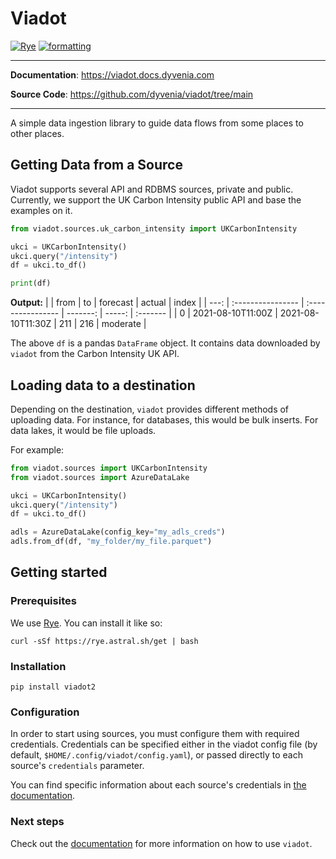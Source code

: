 # Viadot

[![Rye](https://img.shields.io/endpoint?url=https://raw.githubusercontent.com/astral-sh/rye/main/artwork/badge.json)](https://rye.astral.sh)
[![formatting](https://img.shields.io/badge/style-ruff-41B5BE?style=flat)](https://img.shields.io/badge/style-ruff-41B5BE?style=flat)

---

**Documentation**: <a href="https://dyvenia.github.io/viadot/" target="_blank">https://viadot.docs.dyvenia.com</a>

**Source Code**: <a href="https://github.com/dyvenia/viadot/tree/main" target="_blank">https://github.com/dyvenia/viadot/tree/main</a>

---

A simple data ingestion library to guide data flows from some places to other places.

## Getting Data from a Source

Viadot supports several API and RDBMS sources, private and public. Currently, we support the UK Carbon Intensity public API and base the examples on it.

```python
from viadot.sources.uk_carbon_intensity import UKCarbonIntensity

ukci = UKCarbonIntensity()
ukci.query("/intensity")
df = ukci.to_df()

print(df)
```

**Output:**
| | from | to | forecast | actual | index |
| ---: | :---------------- | :---------------- | -------: | -----: | :------- |
| 0 | 2021-08-10T11:00Z | 2021-08-10T11:30Z | 211 | 216 | moderate |

The above `df` is a pandas `DataFrame` object. It contains data downloaded by `viadot` from the Carbon Intensity UK API.

## Loading data to a destination

Depending on the destination, `viadot` provides different methods of uploading data. For instance, for databases, this would be bulk inserts. For data lakes, it would be file uploads.

For example:

```python hl_lines="2 8-9"
from viadot.sources import UKCarbonIntensity
from viadot.sources import AzureDataLake

ukci = UKCarbonIntensity()
ukci.query("/intensity")
df = ukci.to_df()

adls = AzureDataLake(config_key="my_adls_creds")
adls.from_df(df, "my_folder/my_file.parquet")
```

## Getting started

### Prerequisites

We use [Rye](https://rye-up.com/). You can install it like so:

```console
curl -sSf https://rye.astral.sh/get | bash
```

### Installation

```console
pip install viadot2
```

### Configuration

In order to start using sources, you must configure them with required credentials. Credentials can be specified either in the viadot config file (by default, `$HOME/.config/viadot/config.yaml`), or passed directly to each source's `credentials` parameter.

You can find specific information about each source's credentials in [the documentation](https://viadot.docs.dyvenia.com/references/sources/sql_sources).

### Next steps

Check out the [documentation](https://viadot.docs.dyvenia.com) for more information on how to use `viadot`.
